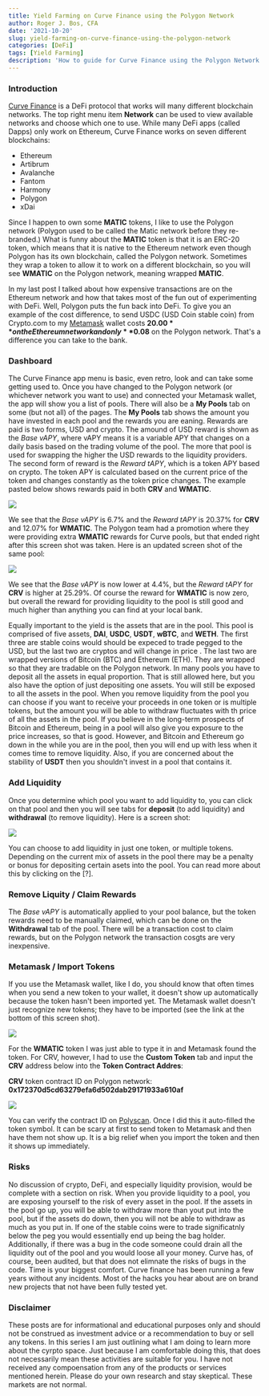 ```yaml
---
title: Yield Farming on Curve Finance using the Polygon Network
author: Roger J. Bos, CFA
date: '2021-10-20'
slug: yield-farming-on-curve-finance-using-the-polygon-network
categories: [DeFi]
tags: [Yield Farming]
description: 'How to guide for Curve Finance using the Polygon Network'
---
```


### Introduction ###

[Curve Finance](https://curve.fi/) is a DeFi protocol that works will many different blockchain networks.  The top right menu item __Network__ can be used to view available networks and choose which one to use.  While many DeFi apps (called Dapps) only work on Ethereum, Curve Finance works on seven different blockchains:
- Ethereum
- Artibrum
- Avalanche
- Fantom
- Harmony
- Polygon
- xDai

Since I happen to own some **MATIC** tokens, I like to use the Polygon network (Polygon used to be called the Matic network before they re-branded.)  What is funny about the **MATIC** token is that it is an ERC-20 token, which means that it is native to the Ethereum network even though Polygon has its own blockchain, called the Polygon network.  Sometimes they wrap a token to allow it to work on a different blockchain, so you will see **WMATIC** on the Polygon network, meaning wrapped **MATIC**.

In my last post I talked about how expensive transactions are on the Ethereum network and how that takes most of the fun out of experimenting with DeFi.  Well, Polygon puts the fun back into DeFi.  To give you an example of the cost difference, to send USDC (USD Coin stable coin) from Crypto.com to my [Metamask](https://chrome.google.com/webstore/detail/metamask/nkbihfbeogaeaoehlefnkodbefgpgknn?hl=en) wallet costs **$20.00** on the Ethereum network and only **$0.08** on the Polygon network.  That's a difference you can take to the bank.

### Dashboard ###

The Curve Finance app menu is basic, even retro, look and can take some getting used to.  Once you have changed to the Polygon network (or whichever network you want to use) and connected your Metamask wallet, the app will show you a list of pools.  There will also be a __My Pools__ tab on some (but not all) of the pages.  The __My Pools__ tab shows the amount you have invested in each pool and the rewards you are eaning.  Rewards are paid is two forms, USD and crypto.  The amound of USD reward is shown as the *Base vAPY*, where vAPY means it is a variable APY that changes on a daily basis based on the trading volume of the pool.  The more that pool is used for swapping the higher the USD rewards to the liquidity providers.  The second form of reward is the *Reward tAPY*, which is a token APY based on crypto.  The token APY is calculated based on the current price of the token and changes constantly as the token price changes.  The example pasted below shows rewards paid in both **CRV** and **WMATIC**.  

![](/img/curve_dashboard.png)

We see that the *Base vAPY* is 6.7% and the *Reward tAPY* is 20.37% for **CRV** and 12.07% for **WMATIC**.  The Polygon team had a promotion where they were providing extra **WMATIC** rewards for Curve pools, but that ended right after this screen shot was taken.  Here is an updated screen shot of the same pool:

![](/img/curve_dashboard2.png)

We see that the *Base vAPY* is now lower at 4.4%, but the *Reward tAPY* for **CRV** is higher at 25.29%.  Of course the reward for **WMATIC** is now zero, but overall the reward for providing liquidity to the pool is still good and much higher than anything you can find at your local bank.

Equally important to the yield is the assets that are in the pool.  This pool is comprised of five assets, **DAI**, **USDC**, **USDT**, **wBTC**, and **WETH**.  The first three are stable coins would should be expeced to trade pegged to the USD, but the last two are cryptos and will change in price .  The last two are wrapped versions of Bitcoin (BTC) and Ethereum (ETH).  They are wrapped so that they are tradable on the Polygon network.  In many pools you have to deposit all the assets in equal proportion.  That is still allowed here, but you also have the option of just depositing one assets.  You will still be exposed to all the assets in the pool.  When you remove liquidity from the pool you can choose if you want to receive your proceeds in one token or is multiple tokens, but the amount you will be able to withdraw fluctuates with th price of all the assets in the pool.  If you believe in the long-term prospects of Bitcoin and Ethereum, being in a pool will also give you exposure to the price increases, so that is good.  However, and Bitcoin and Ethereum go down in the while you are in the pool, then you will end up with less when it comes time to remove liquidity.  Also, if you are concerned about the stability of **USDT** then you shouldn't invest in a pool that contains it.

### Add Liquidity ###

Once you determine which pool you want to add liquidity to, you can click on that pool and then you will see tabs for __deposit__ (to add liquidity) and __withdrawal__ (to remove liquidity).  Here is a screen shot:

![](/img/curve_add_liquidity.png)

You can choose to add liquidity in just one token, or multiple tokens.  Depending on the current mix of assets in the pool there may be a penalty or bonus for depositing certain asets into the pool.  You can read more about this by clicking on the [?].

### Remove Liquity / Claim Rewards ###

The *Base vAPY* is automatically applied to your pool balance, but the token rewards need to be manually claimed, which can be done on the __Withdrawal__ tab of the pool.  There will be a transaction cost to claim rewards, but on the Polygon network the transaction cosgts are very inexpensive.  

### Metamask / Import Tokens ###

If you use the Metamask wallet, like I do, you should know that often times when you send a new token to your wallet, it doesn't show up automatically because the token hasn't been imported yet.  The Metamask wallet doesn't just recognize new tokens; they have to be imported (see the link at the bottom of this screen shot).

![](/img/metamask_1.png)

For the **WMATIC** token I was just able to type it in and Metamask found the token.  For CRV, however, I had to use the __Custom Token__ tab and input the **CRV** address below into the __Token Contract Addres__:

**CRV** token contract ID on Polygon network: __0x172370d5cd63279efa6d502dab29171933a610af__

![](/img/metamask_2.png)

You can verify the contract ID on [Polyscan](https://polygonscan.com/token/0x172370d5cd63279efa6d502dab29171933a610af).  Once I did this it auto-filled the token symbol.  It can be scary at first to send token to Metamask and then have them not show up.  It is a big relief when you import the token and then it shows up immediately.

### Risks ###

No discussion of crypto, DeFi, and especially liquidity provision, would be complete with a section on risk.   When you provide liquidity to a pool, you are exposing yourself to the risk of every asset in the pool.  If the assets in the pool go up, you will be able to withdraw more than yout put into the pool, but if the assets do down, then you will not be able to withdraw as much as you put in.  If one of the stable coins were to trade significatnly below the peg you would essentially end up being the bag holder.  Additionally, if there was a bug in the code someone could drain all the liquidity out of the pool and you would loose all your money.  Curve has, of course, been audited, but that does not elimnate the risks of bugs in the code.  Time is your biggest comfort.  Curve finance has been running a few years without any incidents.  Most of the hacks you hear about are on brand new projects that not have been fully tested yet.

### Disclaimer ###

These posts are for informational and educational purposes only and should not be construed as investment advice or a recommendation to buy or sell any tokens.  In this series I am just outlining what I am doing to learn more about the cyrpto space.  Just because I am comfortable doing this, that does not necessarily mean these activities are suitable for you.  I have not received any compoensation from any of the products or services mentioned herein.  Please do your own research and stay skeptical.  These markets are not normal.
